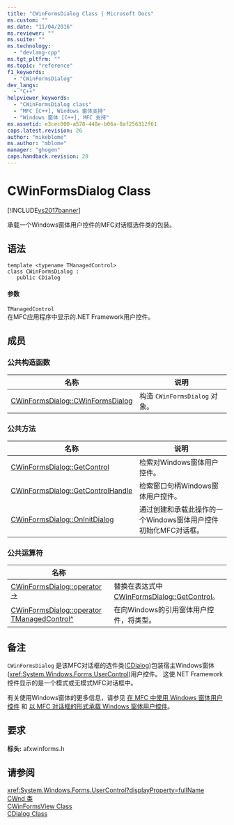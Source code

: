 ```yaml
---
title: "CWinFormsDialog Class | Microsoft Docs"
ms.custom: ""
ms.date: "11/04/2016"
ms.reviewer: ""
ms.suite: ""
ms.technology: 
  - "devlang-cpp"
ms.tgt_pltfrm: ""
ms.topic: "reference"
f1_keywords: 
  - "CWinFormsDialog"
dev_langs: 
  - "C++"
helpviewer_keywords: 
  - "CWinFormsDialog class"
  - "MFC [C++], Windows 窗体支持"
  - "Windows 窗体 [C++], MFC 支持"
ms.assetid: e3cec000-a578-448e-b06a-8af256312f61
caps.latest.revision: 26
author: "mikeblome"
ms.author: "mblome"
manager: "ghogen"
caps.handback.revision: 28
---
```

# CWinFormsDialog Class
[!INCLUDE[vs2017banner](../../assembler/inline/includes/vs2017banner.md)]

承载一个Windows窗体用户控件的MFC对话框选件类的包装。  
  
## 语法  
  
```  
template <typename TManagedControl>  
class CWinFormsDialog :   
   public CDialog  
```  
  
#### 参数  
 `TManagedControl`  
 在MFC应用程序中显示的.NET Framework用户控件。  
  
## 成员  
  
### 公共构造函数  
  
|名称|说明|  
|--------|--------|  
|[CWinFormsDialog::CWinFormsDialog](../Topic/CWinFormsDialog::CWinFormsDialog.md)|构造 `CWinFormsDialog` 对象。|  
  
### 公共方法  
  
|名称|说明|  
|--------|--------|  
|[CWinFormsDialog::GetControl](../Topic/CWinFormsDialog::GetControl.md)|检索对Windows窗体用户控件。|  
|[CWinFormsDialog::GetControlHandle](../Topic/CWinFormsDialog::GetControlHandle.md)|检索窗口句柄Windows窗体用户控件。|  
|[CWinFormsDialog::OnInitDialog](../Topic/CWinFormsDialog::OnInitDialog.md)|通过创建和承载此操作的一个Windows窗体用户控件初始化MFC对话框。|  
  
### 公共运算符  
  
|名称||  
|--------|-|  
|[CWinFormsDialog::operator \-\>](../Topic/CWinFormsDialog::operator%20-%3E.md)|替换在表达式中 [CWinFormsDialog::GetControl](../Topic/CWinFormsDialog::GetControl.md)。|  
|[CWinFormsDialog::operator TManagedControl^](../Topic/CWinFormsDialog::operator%20TManagedControl%5E.md)|在向Windows的引用窗体用户控件，将类型。|  
  
## 备注  
 `CWinFormsDialog` 是该MFC对话框的选件类\([CDialog](../../mfc/reference/cdialog-class.md)\)包装宿主Windows窗体\(<xref:System.Windows.Forms.UserControl>\)用户控件。  这使.NET Framework控件显示的是一个模式或无模式MFC对话框中。  
  
 有关使用Windows窗体的更多信息，请参见 [在 MFC 中使用 Windows 窗体用户控件](../../dotnet/using-a-windows-form-user-control-in-mfc.md) 和 [以 MFC 对话框的形式承载 Windows 窗体用户控件](../../dotnet/hosting-a-windows-form-user-control-as-an-mfc-dialog-box.md)。  
  
## 要求  
 **标头:** afxwinforms.h  
  
## 请参阅  
 <xref:System.Windows.Forms.UserControl?displayProperty=fullName>   
 [CWnd 类](../../mfc/reference/cwnd-class.md)   
 [CWinFormsView Class](../../mfc/reference/cwinformsview-class.md)   
 [CDialog Class](../../mfc/reference/cdialog-class.md)